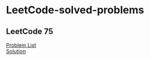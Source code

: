 # LeetCode-solved-problems

## LeetCode 75
  [Problem List](https://leetcode.com/studyplan/leetcode-75/)\
  [Solution](https://github.com/ImtiajEmon/LeetCode-solved-problems/tree/main/LeetCode%2075)
